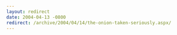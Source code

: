 ```yaml
---
layout: redirect
date: 2004-04-13 -0800
redirect: /archive/2004/04/14/the-onion-taken-seriously.aspx/
---
```


